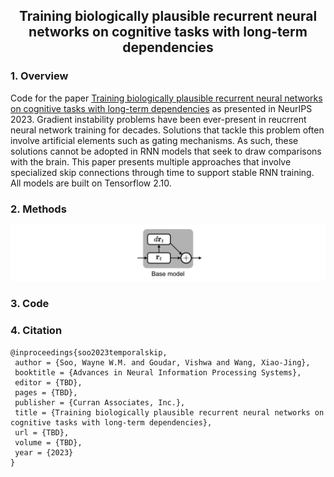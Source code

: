 <h2 align="center">Training biologically plausible recurrent neural networks on cognitive tasks with long-term dependencies</h2>

### 1. Overview
Code for the paper [Training biologically plausible recurrent neural networks on cognitive tasks with long-term dependencies](https://openreview.net/forum?id=O453PHSthc) as presented in NeurIPS 2023. Gradient instability problems have been ever-present in reucrrent neural network training for decades. Solutions that tackle this problem often involve artificial elements such as gating mechanisms. As such, these solutions cannot be adopted in RNN models that seek to draw comparisons with the brain. This paper presents multiple approaches that involve specialized skip connections through time to support stable RNN training. All models are built on Tensorflow 2.10.

### 2. Methods
<p align="center">
  <img src="/figures/control.png" width="600">
</p>



### 3. Code


### 4. Citation

```
@inproceedings{soo2023temporalskip,
 author = {Soo, Wayne W.M. and Goudar, Vishwa and Wang, Xiao-Jing},
 booktitle = {Advances in Neural Information Processing Systems},
 editor = {TBD},
 pages = {TBD},
 publisher = {Curran Associates, Inc.},
 title = {Training biologically plausible recurrent neural networks on cognitive tasks with long-term dependencies},
 url = {TBD},
 volume = {TBD},
 year = {2023}
}
```
